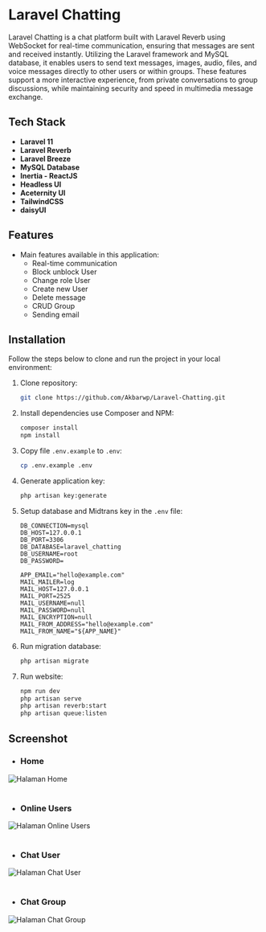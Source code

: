 # Laravel Chatting

Laravel Chatting is a chat platform built with Laravel Reverb using WebSocket for real-time communication, ensuring that messages are sent and received instantly. Utilizing the Laravel framework and MySQL database, it enables users to send text messages, images, audio, files, and voice messages directly to other users or within groups. These features support a more interactive experience, from private conversations to group discussions, while maintaining security and speed in multimedia message exchange.

## Tech Stack

- **Laravel 11**
- **Laravel Reverb**
- **Laravel Breeze**
- **MySQL Database**
- **Inertia - ReactJS**
- **Headless UI**
- **Aceternity UI**
- **TailwindCSS**
- **daisyUI**

## Features

- Main features available in this application:
  - Real-time communication
  - Block unblock User
  - Change role User
  - Create new User
  - Delete message
  - CRUD Group
  - Sending email

## Installation

Follow the steps below to clone and run the project in your local environment:

1. Clone repository:

    ```bash
    git clone https://github.com/Akbarwp/Laravel-Chatting.git
    ```

2. Install dependencies use Composer and NPM:

    ```bash
    composer install
    npm install
    ```

3. Copy file `.env.example` to `.env`:

    ```bash
    cp .env.example .env
    ```

4. Generate application key:

    ```bash
    php artisan key:generate
    ```

5. Setup database and Midtrans key in the `.env` file:

    ```plaintext
    DB_CONNECTION=mysql
    DB_HOST=127.0.0.1
    DB_PORT=3306
    DB_DATABASE=laravel_chatting
    DB_USERNAME=root
    DB_PASSWORD=
    ```

    ```plaintext
    APP_EMAIL="hello@example.com"
    MAIL_MAILER=log
    MAIL_HOST=127.0.0.1
    MAIL_PORT=2525
    MAIL_USERNAME=null
    MAIL_PASSWORD=null
    MAIL_ENCRYPTION=null
    MAIL_FROM_ADDRESS="hello@example.com"
    MAIL_FROM_NAME="${APP_NAME}"
    ```

6. Run migration database:

    ```bash
    php artisan migrate
    ```

7. Run website:

    ```bash
    npm run dev
    php artisan serve
    php artisan reverb:start
    php artisan queue:listen
    ```

## Screenshot

- ### **Home**

<img src="https://github.com/user-attachments/assets/4cbd3e08-7192-48dd-95d2-e309149f6ff1" alt="Halaman Home" width="" />
<br><br>

- ### **Online Users**

<img src="https://github.com/user-attachments/assets/fa25d979-1aa0-44ce-95c4-c6f739a9776c" alt="Halaman Online Users" width="" />
<br><br>

- ### **Chat User**

<img src="https://github.com/user-attachments/assets/8c80de46-ddf0-4853-a16e-12d0031e0cc4" alt="Halaman Chat User" width="" />
<br><br>

- ### **Chat Group**

<img src="https://github.com/user-attachments/assets/9ca48fd6-b163-44bc-a086-dd4af78ab1a7" alt="Halaman Chat Group" width="" />
<br><br>
